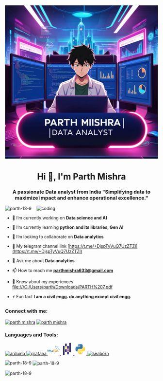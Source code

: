![logo](https://github.com/parth-18-9/parth-18-9/blob/main/Leonardo_Phoenix_09_An_animestyle_GitHub_banner_featuring_a_ma_1.jpg)
<h1 align="center">Hi 👋, I'm Parth Mishra</h1>
<h3 align="center">A passionate Data analyst from India "Simplifying data to maximize impact and enhance operational excellence."</h3>
<img align="right" alt="coding" width="400" src="https://th.bing.com/th/id/OIP.gcPMc25ZR7Xq-F-NNF1v1wHaE8?w=768&h=512&rs=1&pid=ImgDetMain">

<p align="left"> <img src="https://komarev.com/ghpvc/?username=parth-18-9&label=Profile%20views&color=0e75b6&style=flat" alt="parth-18-9" /> </p>

- 🔭 I’m currently working on **Data science and AI**

- 🌱 I’m currently learning **python and its libraries, Gen AI**

- 👯 I’m looking to collaborate on **Data analytics**

- 📝 My telegram channel link [https://t.me/+DjspTyVuQ7UzZTZl](https://t.me/+DjspTyVuQ7UzZTZl)

- 💬 Ask me about **Data analytics**

- 📫 How to reach me **parthmishra633@gmail.com**

- 📄 Know about my experiences [file:///C:/Users/parth/Downloads/PARTH%207.pdf](file:///C:/Users/parth/Downloads/PARTH%207.pdf)

- ⚡ Fun fact **I am a civil engg. do anything except civil engg.**

<h3 align="left">Connect with me:</h3>
<p align="left">
<a href="https://linkedin.com/in/parth mishra" target="blank"><img align="center" src="https://raw.githubusercontent.com/rahuldkjain/github-profile-readme-generator/master/src/images/icons/Social/linked-in-alt.svg" alt="parth mishra" height="30" width="40" /></a>
<a href="https://kaggle.com/parth mishra" target="blank"><img align="center" src="https://raw.githubusercontent.com/rahuldkjain/github-profile-readme-generator/master/src/images/icons/Social/kaggle.svg" alt="parth mishra" height="30" width="40" /></a>
</p>

<h3 align="left">Languages and Tools:</h3>
<p align="left"> <a href="https://www.arduino.cc/" target="_blank" rel="noreferrer"> <img src="https://cdn.worldvectorlogo.com/logos/arduino-1.svg" alt="arduino" width="40" height="40"/> </a> <a href="https://grafana.com" target="_blank" rel="noreferrer"> <img src="https://www.vectorlogo.zone/logos/grafana/grafana-icon.svg" alt="grafana" width="40" height="40"/> </a> <a href="https://www.mysql.com/" target="_blank" rel="noreferrer"> <img src="https://raw.githubusercontent.com/devicons/devicon/master/icons/mysql/mysql-original-wordmark.svg" alt="mysql" width="40" height="40"/> </a> <a href="https://pandas.pydata.org/" target="_blank" rel="noreferrer"> <img src="https://raw.githubusercontent.com/devicons/devicon/2ae2a900d2f041da66e950e4d48052658d850630/icons/pandas/pandas-original.svg" alt="pandas" width="40" height="40"/> </a> <a href="https://www.python.org" target="_blank" rel="noreferrer"> <img src="https://raw.githubusercontent.com/devicons/devicon/master/icons/python/python-original.svg" alt="python" width="40" height="40"/> </a> <a href="https://seaborn.pydata.org/" target="_blank" rel="noreferrer"> <img src="https://seaborn.pydata.org/_images/logo-mark-lightbg.svg" alt="seaborn" width="40" height="40"/> </a> </p>

<p><img align="left" src="https://github-readme-stats.vercel.app/api/top-langs?username=parth-18-9&show_icons=true&locale=en&layout=compact" alt="parth-18-9" /></p>

<p>&nbsp;<img align="center" src="https://github-readme-stats.vercel.app/api?username=parth-18-9&show_icons=true&locale=en" alt="parth-18-9" /></p>

<p><img align="center" src="https://github-readme-streak-stats.herokuapp.com/?user=parth-18-9&" alt="parth-18-9" /></p>
